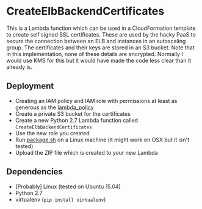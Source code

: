 # CreateElbBackendCertificates

This is a Lambda function which can be used in a CloudFormation template to create self signed SSL certificates.
These are used by the hacky PaaS to secure the connection between an ELB and instances in an autoscaling group.
The certificates and their keys are stored in an S3 bucket.  Note that in this implementation, none of these
details are encrypted.  Normally I would use KMS for this but it would have made the code less clear than
it already is.

## Deployment

* Creating an IAM policy and IAM role with permissions at least as generous as the [lambda_policy](lambda_policy.json)
* Create a private S3 bucket for the certificates
* Create a new Python 2.7 Lambda function called `CreateElbBackendCertificates`
* Use the new role you created
* Run [package.sh](package.sh) on a Linux machine (it might work on OSX but it isn't tested)
* Upload the ZIP file which is created to your new Lambda

## Dependencies

* [Probably] Linux (tested on Ubuntu 15.04)
* Python 2.7
* virtualenv (`pip install virtualenv`)
